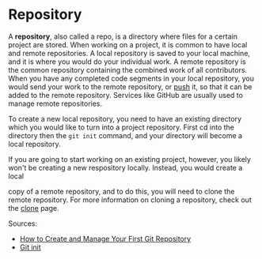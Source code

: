 # Repository

A **repository**, also called a repo, is a directory where files for a 
certain project are stored. When working on a project, it is common to 
have local and remote repositories. A local repository is saved to your 
local machine, and it is where you would do your individual work. A remote 
repository is the common repository containing the combined work of all 
contributors. When you have any completed code segments in your local repository, 
you would send your work to the remote repository, or [push](/push.md) it, 
so that it can be added to the remote repository. Services like GitHub 
are usually used to manage remote repositories.

To create a new local repository, you need to have an existing directory which 
you would like to turn into a project repository. First cd into the directory then 
the `git init` command, and your directory will become a local repository.

If you are going to start working on an existing project, however, you likely 
won't be creating a new respository locally. Instead, you would create a local 

copy of a remote repository, and to do this, you will need to clone the remote 
repository. For more information on cloning a repository, check out the 
[clone](/clone.md) page.

Sources:
* [How to Create and Manage Your First Git Repository](https://www.bitdegree.org/learn/what-is-a-git-repository#:~:text=Git%20Repository%3A%20Summary%201%20Git%20system%20stores%20and,is%20a%20copy%20of%20a%20remote%20Git%20repo.)
* [Git init](https://github.com/git-guides/git-init#:~:text=git%20init%20is%20one%20way%20to%20start%20a,creates%20as%20a%20part%20of%20your%20project%27s%20history.)